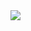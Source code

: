 <img src="https://capsule-render.vercel.app/api?type=wave&color=#FFB69F&height=300&section=header&text=코린이%20render&fontSize=90" />
